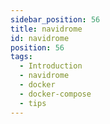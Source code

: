 ```yaml
---
sidebar_position: 56
title: navidrome
id: navidrome
position: 56
tags:
  - Introduction
  - navidrome
  - docker
  - docker-compose
  - tips
---
```


